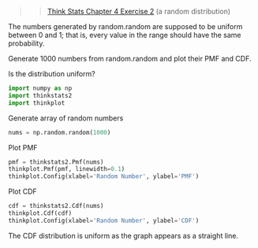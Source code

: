 >>[Think Stats Chapter 4 Exercise 2](http://greenteapress.com/thinkstats2/html/thinkstats2005.html#toc41) (a random distribution)

The numbers generated by random.random are supposed to be uniform between 0 and 1; that is, every value in the range should have the same probability.  

Generate 1000 numbers from random.random and plot their PMF and CDF.  

Is the distribution uniform?

 ```python
 import numpy as np
 import thinkstats2
 import thinkplot
 ```

 Generate array of random numbers
 ```python
 nums = np.random.random(1000)
 ```

 Plot PMF
 ```python
 pmf = thinkstats2.Pmf(nums)
 thinkplot.Pmf(pmf, linewidth=0.1)
 thinkplot.Config(xlabel='Random Number', ylabel='PMF')
 ```

 Plot CDF
 ```python
 cdf = thinkstats2.Cdf(nums)
 thinkplot.Cdf(cdf)
 thinkplot.Config(xlabel='Random Number', ylabel='CDF')
 ```

The CDF distribution is uniform as the graph appears as a straight line.
